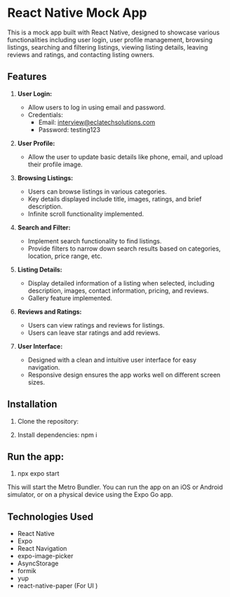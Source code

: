 # React Native Mock App

This is a mock app built with React Native, designed to showcase various functionalities including user login, user profile management, browsing listings, searching and filtering listings, viewing listing details, leaving reviews and ratings, and contacting listing owners.

## Features

1. **User Login:**

   - Allow users to log in using email and password.
   - Credentials:
     - Email: interview@eclatechsolutions.com
     - Password: testing123

2. **User Profile:**

   - Allow the user to update basic details like phone, email, and upload their profile image.

3. **Browsing Listings:**

   - Users can browse listings in various categories.
   - Key details displayed include title, images, ratings, and brief description.
   - Infinite scroll functionality implemented.

4. **Search and Filter:**

   - Implement search functionality to find listings.
   - Provide filters to narrow down search results based on categories, location, price range, etc.

5. **Listing Details:**

   - Display detailed information of a listing when selected, including description, images, contact information, pricing, and reviews.
   - Gallery feature implemented.

6. **Reviews and Ratings:**

   - Users can view ratings and reviews for listings.
   - Users can leave star ratings and add reviews.

7. **User Interface:**
   - Designed with a clean and intuitive user interface for easy navigation.
   - Responsive design ensures the app works well on different screen sizes.

## Installation

1. Clone the repository:

2. Install dependencies: npm i

## Run the app:

1. npx expo start

This will start the Metro Bundler. You can run the app on an iOS or Android simulator, or on a physical device using the Expo Go app.

## Technologies Used

- React Native
- Expo
- React Navigation
- expo-image-picker
- AsyncStorage
- formik
- yup
- react-native-paper (For UI )
